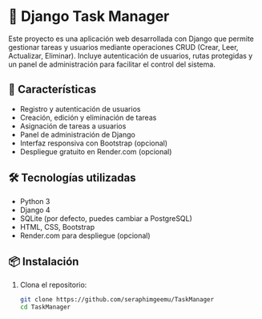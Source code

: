 # 📝 Django Task Manager

Este proyecto es una aplicación web desarrollada con Django que permite gestionar tareas y usuarios mediante operaciones CRUD (Crear, Leer, Actualizar, Eliminar). Incluye autenticación de usuarios, rutas protegidas y un panel de administración para facilitar el control del sistema.

## 🚀 Características

- Registro y autenticación de usuarios
- Creación, edición y eliminación de tareas
- Asignación de tareas a usuarios
- Panel de administración de Django
- Interfaz responsiva con Bootstrap (opcional)
- Despliegue gratuito en Render.com (opcional)

## 🛠️ Tecnologías utilizadas

- Python 3
- Django 4
- SQLite (por defecto, puedes cambiar a PostgreSQL)
- HTML, CSS, Bootstrap
- Render.com para despliegue (opcional)

## 📦 Instalación

1. Clona el repositorio:
   ```bash
   git clone https://github.com/seraphimgeemu/TaskManager
   cd TaskManager
